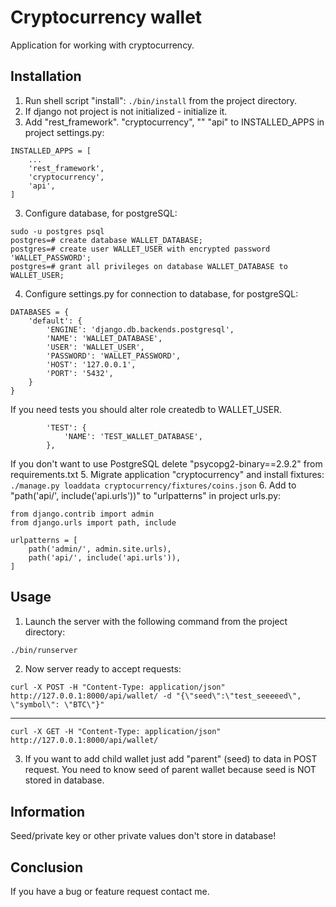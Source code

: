# Cryptocurrency wallet
Application for working with cryptocurrency.

## Installation
1. Run shell script "install": ```./bin/install``` from the project directory.
2. If django not project is not initialized - initialize it.
3. Add "rest_framework".
"cryptocurrency", ""
"api" to INSTALLED_APPS in project settings.py: 
```
INSTALLED_APPS = [
    ...
    'rest_framework',
    'cryptocurrency',
    'api',
]
```
3. Configure database, for postgreSQL:

```
sudo -u postgres psql
postgres=# create database WALLET_DATABASE;
postgres=# create user WALLET_USER with encrypted password 'WALLET_PASSWORD';
postgres=# grant all privileges on database WALLET_DATABASE to WALLET_USER;
```
4. Configure settings.py for connection to database, for postgreSQL:
```
DATABASES = {
    'default': {
        'ENGINE': 'django.db.backends.postgresql',
        'NAME': 'WALLET_DATABASE',
        'USER': 'WALLET_USER',
        'PASSWORD': 'WALLET_PASSWORD',
        'HOST': '127.0.0.1',
        'PORT': '5432',
    }
}
```
If you need tests you should alter role createdb to WALLET_USER.

```
        'TEST': {
            'NAME': 'TEST_WALLET_DATABASE',
        },
```

If you don't want to use PostgreSQL delete "psycopg2-binary==2.9.2" from requirements.txt
5. Migrate application "cryptocurrency" and
install fixtures: ```./manage.py loaddata cryptocurrency/fixtures/coins.json```
6. Add to "path('api/', include('api.urls'))" to "urlpatterns" in project urls.py:
```
from django.contrib import admin
from django.urls import path, include

urlpatterns = [
    path('admin/', admin.site.urls),
    path('api/', include('api.urls')),
]
```
## Usage
1. Launch the server with the following command from the project directory:
```bash
./bin/runserver
```
2. Now server ready to accept requests:

 ```curl -X POST -H "Content-Type: application/json" http://127.0.0.1:8000/api/wallet/ -d "{\"seed\":\"test_seeeeed\", \"symbol\": \"BTC\"}"```

---

```curl -X GET -H "Content-Type: application/json" http://127.0.0.1:8000/api/wallet/```

3. If you want to add child wallet just add "parent" (seed) to
data in POST request.
You need to know seed of parent wallet because seed is NOT stored in database.

## Information
Seed/private key or other private values don't store in database!

## Conclusion

If you have a bug or feature request contact me.
